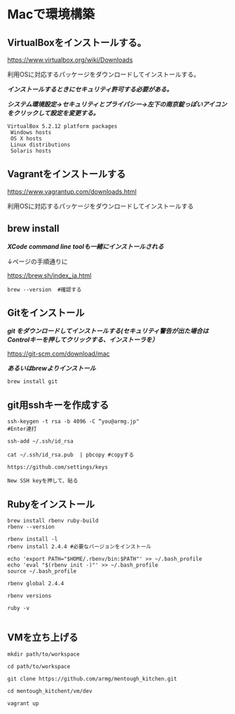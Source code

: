 # Macで環境構築


## VirtualBoxをインストールする。

https://www.virtualbox.org/wiki/Downloads

利用OSに対応するパッケージをダウンロードしてインストールする。

***インストールするときにセキュリティ許可する必要がある。***

***システム環境設定→セキュリティとプライバシー→左下の南京錠っぽいアイコンをクリックして設定を変更する。***

```
VirtualBox 5.2.12 platform packages
 Windows hosts
 OS X hosts
 Linux distributions
 Solaris hosts
``` 

## Vagrantをインストールする

https://www.vagrantup.com/downloads.html

利用OSに対応するパッケージをダウンロードしてインストールする


## brew install

***XCode command line toolも一緒にインストールされる***

↓ページの手順通りに

https://brew.sh/index_ja.html

```
brew --version  #確認する
```


## Gitをインストール
***git をダウンロードしてインストールする(セキュリティ警告が出た場合はControlキーを押してクリックする、インストーラを）***

https://git-scm.com/download/mac

***あるいはbrewよりインストール***

```
brew install git
```

## git用sshキーを作成する
```
ssh-keygen -t rsa -b 4096 -C “you@armg.jp"
#Enter連打

ssh-add ~/.ssh/id_rsa

cat ~/.ssh/id_rsa.pub  | pbcopy #copyする

https://github.com/settings/keys

New SSH keyを押して、貼る

```

## Rubyをインストール
```
brew install rbenv ruby-build
rbenv --version

rbenv install -l
rbenv install 2.4.4 #必要なバージョンをインストール

echo 'export PATH="$HOME/.rbenv/bin:$PATH"' >> ~/.bash_profile 
echo 'eval "$(rbenv init -)"' >> ~/.bash_profile
source ~/.bash_profile 

rbenv global 2.4.4

rbenv versions

ruby -v


```


## VMを立ち上げる
```
mkdir path/to/workspace

cd path/to/workspace

git clone https://github.com/armg/mentough_kitchen.git

cd mentough_kitchent/vm/dev

vagrant up

```

